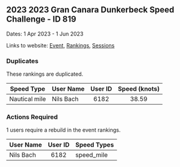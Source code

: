## 2023 2023 Gran Canara Dunkerbeck Speed Challenge - ID 819

Dates: 1 Apr 2023 - 1 Jun 2023

Links to website: [Event](https://www.gps-speedsurfing.com/default.aspx?mnu=event&val=819), [Rankings](https://www.gps-speedsurfing.com/default.aspx?mnu=eventranking&val=819), [Sessions](https://www.gps-speedsurfing.com/default.aspx?mnu=eventsessions&val=819)

### Duplicates

These rankings are duplicated.

| Speed Type | User Name | User ID | Speed (knots) |
| ---------- | --------- | :-----: | :-----------: |
| Nautical mile | Nils Bach | 6182 | 38.59 |

### Actions Required

1 users require a rebuild in the event rankings.

| User Name | User ID | Speed Types |
| --------- | :-----: | ----------- |
| Nils Bach | 6182 | speed_mile |
